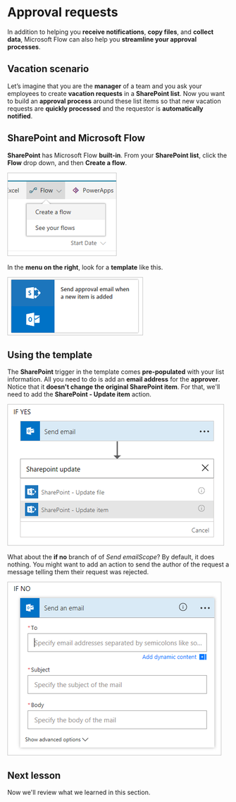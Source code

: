 <properties
   pageTitle="Approval Requests with Microsoft Flow | Microsoft Flow"
   description="Learn how to use Microsoft Flow to manage an approval workflow."
   services=""
   suite="flow"
   documentationCenter="na"
   authors="camsoper"
   manager="anneta"
   editor=""
   tags=""
   featuredVideoId="U54cdN0tXEI"
   courseDuration="14m"/>

<tags
   ms.service="flow"
   ms.devlang="na"
   ms.topic="get-started-article"
   ms.tgt_pltfrm="na"
   ms.workload="na"
   ms.date="11/22/2016"
   ms.author="casoper"/>


# Approval requests

In addition to helping you **receive notifications**, **copy files**, and **collect data**, Microsoft Flow can also help you **streamline your approval processes**.

## Vacation scenario

Let’s imagine that you are the **manager** of a team and you ask your employees to create **vacation requests** in a **SharePoint list**. Now you want to build an **approval process** around these list items so that new vacation requests are **quickly processed** and the requestor is **automatically notified**.  

## SharePoint and Microsoft Flow

**SharePoint** has Microsoft Flow **built-in**.  From your **SharePoint list**, click the **Flow** drop down, and then **Create a flow**.

![Create flow](./media/learning-approvals/new-flow.png)   

In the **menu on the right**, look for a **template** like this.

![Approval Template](./media/learning-approvals/approval-template.png)

## Using the template

The **SharePoint** trigger in the template comes **pre-populated** with your list information.  All you need to do is add an **email address** for the **approver**.  Notice that it **doesn't change the original SharePoint item**.  For that, we'll need to add the **SharePoint - Update item** action.

![Update item](./media/learning-approvals/update-item.png)

What about the **if no** branch of of *Send emailScope*?  By default, it does nothing.  You might want to add an action to send the author of the request a message telling them their request was rejected. 

![If no](./media/learning-approvals/if-no.png)

## Next lesson

Now we'll review what we learned in this section.